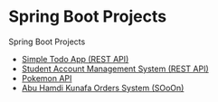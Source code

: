 # Spring Boot Projects

Spring Boot Projects

* [Simple Todo App (REST API)](todo/)
* [Student Account Management System (REST API)](StudentAccSys/)
* [Pokemon API](PokemonAPI/)
* [Abu Hamdi Kunafa Orders System (SOoOn)](KunafaSystem/)